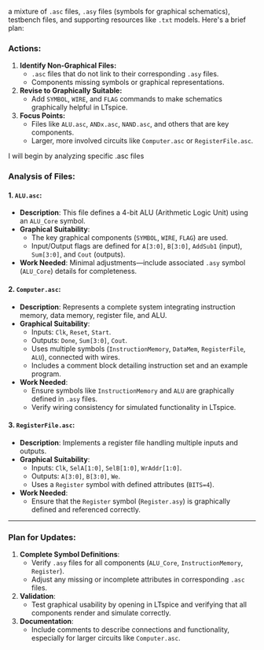 a mixture of `.asc` files, `.asy` files (symbols for graphical schematics), testbench files, and supporting resources like `.txt` models. Here's a brief plan:

### Actions:
1. **Identify Non-Graphical Files:**
   - `.asc` files that do not link to their corresponding `.asy` files.
   - Components missing symbols or graphical representations.
2. **Revise to Graphically Suitable:**
   - Add `SYMBOL`, `WIRE`, and `FLAG` commands to make schematics graphically helpful in LTspice.
3. **Focus Points:**
   - Files like `ALU.asc`, `ANDx.asc`, `NAND.asc`, and others that are key components.
   - Larger, more involved circuits like `Computer.asc` or `RegisterFile.asc`.
   
I will begin by analyzing specific .asc files

### Analysis of Files:

#### 1. **`ALU.asc`:**
   - **Description**: This file defines a 4-bit ALU (Arithmetic Logic Unit) using an `ALU_Core` symbol.
   - **Graphical Suitability**:
     - The key graphical components (`SYMBOL`, `WIRE`, `FLAG`) are used.
     - Input/Output flags are defined for `A[3:0]`, `B[3:0]`, `AddSub1` (input), `Sum[3:0]`, and `Cout` (outputs).
   - **Work Needed**: Minimal adjustments—include associated `.asy` symbol (`ALU_Core`) details for completeness.

#### 2. **`Computer.asc`:**
   - **Description**: Represents a complete system integrating instruction memory, data memory, register file, and ALU.
   - **Graphical Suitability**:
     - Inputs: `Clk`, `Reset`, `Start`.
     - Outputs: `Done`, `Sum[3:0]`, `Cout`.
     - Uses multiple symbols (`InstructionMemory`, `DataMem`, `RegisterFile`, `ALU`), connected with wires.
     - Includes a comment block detailing instruction set and an example program.
   - **Work Needed**:
     - Ensure symbols like `InstructionMemory` and `ALU` are graphically defined in `.asy` files.
     - Verify wiring consistency for simulated functionality in LTspice.

#### 3. **`RegisterFile.asc`:**
   - **Description**: Implements a register file handling multiple inputs and outputs.
   - **Graphical Suitability**:
     - Inputs: `Clk`, `SelA[1:0]`, `SelB[1:0]`, `WrAddr[1:0]`.
     - Outputs: `A[3:0]`, `B[3:0]`, `We`.
     - Uses a `Register` symbol with defined attributes (`BITS=4`).
   - **Work Needed**:
     - Ensure that the `Register` symbol (`Register.asy`) is graphically defined and referenced correctly.

---

### Plan for Updates:
1. **Complete Symbol Definitions**:
   - Verify `.asy` files for all components (`ALU_Core`, `InstructionMemory`, `Register`).
   - Adjust any missing or incomplete attributes in corresponding `.asc` files.
2. **Validation**:
   - Test graphical usability by opening in LTspice and verifying that all components render and simulate correctly.
3. **Documentation**:
   - Include comments to describe connections and functionality, especially for larger circuits like `Computer.asc`.